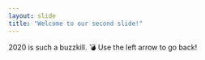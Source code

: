 ```yaml
---
layout: slide
title: "Welcome to our second slide!"
---
```

2020 is such a buzzkill. :bomb:
Use the left arrow to go back!
